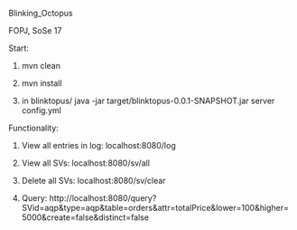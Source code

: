 Blinking_Octopus

FOPJ, SoSe 17

 Start:

1. mvn clean

2. mvn install

3. in blinktopus/ java -jar target/blinktopus-0.0.1-SNAPSHOT.jar server config.yml

Functionality:

1. View all entries in log: localhost:8080/log

2. View all SVs: localhost:8080/sv/all

3. Delete all SVs: localhost:8080/sv/clear

4. Query: http://localhost:8080/query?SVid=aqp&type=aqp&table=orders&attr=totalPrice&lower=100&higher=5000&create=false&distinct=false 

